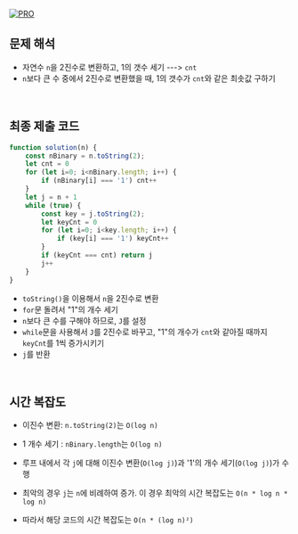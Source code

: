 [![PRO]][Link]

## 문제 해석

- 자연수 `n`을 2진수로 변환하고, 1의 갯수 세기 ---> `cnt`
- `n`보다 큰 수 중에서 2진수로 변환했을 때, 1의 갯수가 `cnt`와 같은 최솟값 구하기

<br/>

## 최종 제출 코드

```javascript
function solution(n) {
    const nBinary = n.toString(2);
    let cnt = 0
    for (let i=0; i<nBinary.length; i++) {
        if (nBinary[i] === '1') cnt++
    }
    let j = n + 1
    while (true) {
        const key = j.toString(2);
        let keyCnt = 0
        for (let i=0; i<key.length; i++) {
            if (key[i] === '1') keyCnt++
        }
        if (keyCnt === cnt) return j
        j++
    }
}
```

- `toString()`을 이용해서 `n`을 2진수로 변환
- `for`문 돌려서 "1"의 개수 세기
- `n`보다 큰 수를 구해야 하므로, `J`를 설정
- `while`문을 사용해서 `J`를 2진수로 바꾸고, "1"의 개수가 `cnt`와 같아질 때까지 `keyCnt`를 1씩 증가시키기
- `j`를 반환

<br/>

## 시간 복잡도

- 이진수 변환: `n.toString(2)`는 `O(log n)` 
- 1 개수 세기 : `nBinary.length`는 `O(log n)`
- 루프 내에서 각 `j`에 대해 이진수 변환(`O(log j)`)과 '1'의 개수 세기(`O(log j)`)가 수행



- 최악의 경우 `j`는 `n`에 비례하여 증가. 이 경우 최악의 시간 복잡도는 `O(n * log n * log n)`
- 따라서 해당 코드의 시간 복잡도는 `O(n * (log n)²)`

<!---------------------------------------------------------------------------->

[PRO]: https://github.com/GoSSaChin/algorithm-js/assets/107768516/67c43b52-bc3f-4571-a249-5519021afbb0
[Link]: https://school.programmers.co.kr/learn/courses/30/lessons/12911
